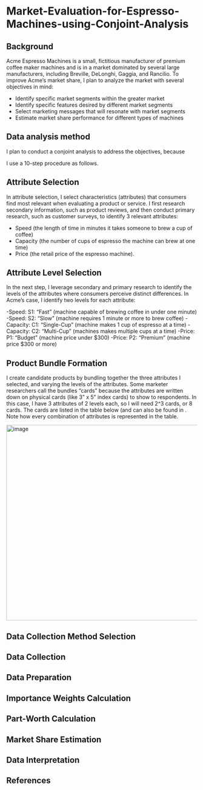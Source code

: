 # Market-Evaluation-for-Espresso-Machines-using-Conjoint-Analysis

## Background

Acme Espresso Machines is a small, fictitious manufacturer of premium coffee maker machines and is in a market dominated by
several large manufacturers, including Breville, DeLonghi, Gaggia, and Rancilio. To improve Acme’s market share, I plan to analyze the market with several objectives in mind:

- Identify specific market segments within the greater market
- Identify specific features desired by different market segments
- Select marketing messages that will resonate with market segments
- Estimate market share performance for different types of machines

## Data analysis method

I plan to conduct a conjoint analysis to address the objectives, because  

I use a 10-step procedure as follows. 

## Attribute Selection

In attribute selection, I select characteristics (attributes) that consumers find most relevant when evaluating a product or service. I first research secondary information, such as product reviews, and then conduct primary research, such as customer surveys, to identify 3 relevant attributes:

- Speed (the length of time in minutes it takes someone to brew a cup of coffee)
- Capacity (the number of cups of espresso the machine can brew at one time) 
- Price (the retail price of the espresso machine).

## Attribute Level Selection

In the next step, I leverage secondary and primary research to identify the levels of the attributes where consumers perceive distinct differences. In Acme’s case, I identify two levels for each attribute: 

-Speed: S1: “Fast” (machine capable of brewing coffee in under one minute)
-Speed: S2: “Slow” (machine requires 1 minute or more to brew coffee)
-Capacity: C1: “Single-Cup” (machine makes 1 cup of espresso at a time)
-Capacity: C2: “Multi-Cup” (machines makes multiple cups at a time)
-Price: P1: “Budget” (machine price under $300)
-Price: P2: “Premium” (machine price $300 or more)

## Product Bundle Formation

I create candidate products by bundling together the three attributes I selected, and varying the levels of the attributes. Some marketer researchers call the bundles “cards” because the attributes are written down on physical cards (like 3” x 5” index cards) to show to respondents. In this case, I have 3 attributes of 2 levels each, so I will need 2^3 cards, or 8 cards. The cards are listed in the table below (and can also be found in . Note how every combination of attributes is represented in the table.

<img width="516" alt="image" src="https://user-images.githubusercontent.com/113878059/227751954-183001a5-2235-4d37-bee8-6d2acc807db6.png">

## Data Collection Method Selection

## Data Collection

## Data Preparation

## Importance Weights Calculation

## Part-Worth Calculation

## Market Share Estimation

## Data Interpretation

## References
